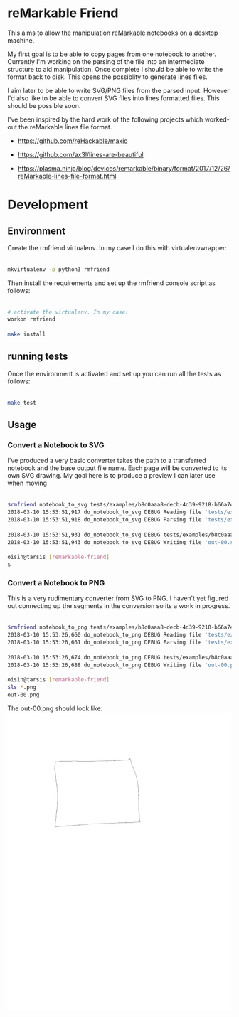 # reMarkable Friend

This aims to allow the manipulation reMarkable notebooks on a desktop machine.

My first goal is to be able to copy pages from one notebook to another.
Currently I'm working on the parsing of the file into an intermediate
structure to aid manipulation. Once complete I should be able to write the
format back to disk. This opens the possiblity to generate lines files.

I aim later to be able to write SVG/PNG files from the parsed input. However
I'd also like to be able to convert SVG files into lines formatted files. This
should be possible soon.

I've been inspired by the hard work of the following projects which worked-out
the reMarkable lines file format.

 - https://github.com/reHackable/maxio

 - https://github.com/ax3l/lines-are-beautiful

 - https://plasma.ninja/blog/devices/remarkable/binary/format/2017/12/26/reMarkable-lines-file-format.html

# Development

## Environment


Create the rmfriend virtualenv. In my case I do this with virtualenvwrapper:

```bash

mkvirtualenv -p python3 rmfriend

```

Then install the requirements and set up the rmfriend console script as follows:

```bash

# activate the virtualenv. In my case:
workon rmfriend

make install

```


## running tests

Once the environment is activated and set up you can run all the tests as follows:

```bash

make test

```


## Usage


### Convert a Notebook to SVG

I've produced a very basic converter takes the path to a transferred notebook
and the base output file name. Each page will be converted to its own SVG
drawing. My goal here is to produce a preview I can later use when moving

```bash

$rmfriend notebook_to_svg tests/examples/b8c0aaa8-decb-4d39-9218-b66a7418aef9.lines  out
2018-03-10 15:53:51,917 do_notebook_to_svg DEBUG Reading file 'tests/examples/b8c0aaa8-decb-4d39-9218-b66a7418aef9.lines'
2018-03-10 15:53:51,918 do_notebook_to_svg DEBUG Parsing file 'tests/examples/b8c0aaa8-decb-4d39-9218-b66a7418aef9.lines'

2018-03-10 15:53:51,931 do_notebook_to_svg DEBUG tests/examples/b8c0aaa8-decb-4d39-9218-b66a7418aef9.lines has '1' pages.
2018-03-10 15:53:51,943 do_notebook_to_svg DEBUG Writing file 'out-00.svg'.

oisin@tarsis [remarkable-friend]
$

```

### Convert a Notebook to PNG

This is a very rudimentary converter from SVG to PNG. I haven't yet figured out connecting up the segments in the conversion so its a work in progress.

```bash

$rmfriend notebook_to_png tests/examples/b8c0aaa8-decb-4d39-9218-b66a7418aef9.lines  out
2018-03-10 15:53:26,660 do_notebook_to_png DEBUG Reading file 'tests/examples/b8c0aaa8-decb-4d39-9218-b66a7418aef9.lines'
2018-03-10 15:53:26,661 do_notebook_to_png DEBUG Parsing file 'tests/examples/b8c0aaa8-decb-4d39-9218-b66a7418aef9.lines'

2018-03-10 15:53:26,674 do_notebook_to_png DEBUG tests/examples/b8c0aaa8-decb-4d39-9218-b66a7418aef9.lines has '1' pages.
2018-03-10 15:53:26,688 do_notebook_to_png DEBUG Writing file 'out-00.png'.

oisin@tarsis [remarkable-friend]
$ls *.png
out-00.png


```

The out-00.png should look like:
![alt text](https://github.com/oisinmulvihill/remarkable-friend/raw/master/out-00.png "out-00.png")
